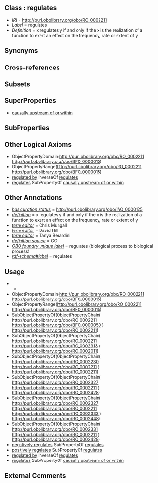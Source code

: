 
## Class : regulates

 * *IRI* = http://purl.obolibrary.org/obo/RO_0002211
 * *Label* = regulates
 * *Definition* = x regulates y if and only if the x is the realization of a function to exert an effect on the frequency, rate or extent of y

## Synonyms


## Cross-references


## Subsets


## SuperProperties

 * [causally upstream of or within](../../RO/18/RO_0002418.md)

## SubProperties


## Other Logical Axioms

 * ObjectPropertyDomain(<http://purl.obolibrary.org/obo/RO_0002211> <http://purl.obolibrary.org/obo/BFO_0000015>)
 * ObjectPropertyRange(<http://purl.obolibrary.org/obo/RO_0002211> <http://purl.obolibrary.org/obo/BFO_0000015>)
 * [regulated by](../../RO/34/RO_0002334.md) InverseOf [regulates](../../RO/11/RO_0002211.md)
 * [regulates](../../RO/11/RO_0002211.md) SubPropertyOf [causally upstream of or within](../../RO/18/RO_0002418.md)

## Other Annotations

 * *[has curation status](../../IAO/14/IAO_0000114.md)* = http://purl.obolibrary.org/obo/IAO_0000125
 * *[definition](../../IAO/15/IAO_0000115.md)* = x regulates y if and only if the x is the realization of a function to exert an effect on the frequency, rate or extent of y
 * *[term editor](../../IAO/17/IAO_0000117.md)* = Chris Mungall
 * *[term editor](../../IAO/17/IAO_0000117.md)* = David Hill
 * *[term editor](../../IAO/17/IAO_0000117.md)* = Tanya Berardini
 * *[definition source](../../IAO/19/IAO_0000119.md)* = GO
 * *[OBO foundry unique label](../../IAO/89/IAO_0000589.md)* = regulates (biological process to biological process)
 * *[rdf-schema#label](../../el/rdf-schema#label.md)* = regulates

## Usage

 * -
 * ObjectPropertyDomain(<http://purl.obolibrary.org/obo/RO_0002211> <http://purl.obolibrary.org/obo/BFO_0000015>)
 * ObjectPropertyRange(<http://purl.obolibrary.org/obo/RO_0002211> <http://purl.obolibrary.org/obo/BFO_0000015>)
 * SubObjectPropertyOf(ObjectPropertyChain( <http://purl.obolibrary.org/obo/RO_0002211> <http://purl.obolibrary.org/obo/BFO_0000050> ) <http://purl.obolibrary.org/obo/RO_0002211>)
 * SubObjectPropertyOf(ObjectPropertyChain( <http://purl.obolibrary.org/obo/RO_0002211> <http://purl.obolibrary.org/obo/RO_0002313> ) <http://purl.obolibrary.org/obo/RO_0002011>)
 * SubObjectPropertyOf(ObjectPropertyChain( <http://purl.obolibrary.org/obo/RO_0002230> <http://purl.obolibrary.org/obo/RO_0002211> ) <http://purl.obolibrary.org/obo/RO_0002211>)
 * SubObjectPropertyOf(ObjectPropertyChain( <http://purl.obolibrary.org/obo/RO_0002327> <http://purl.obolibrary.org/obo/RO_0002211> ) <http://purl.obolibrary.org/obo/RO_0002428>)
 * SubObjectPropertyOf(ObjectPropertyChain( <http://purl.obolibrary.org/obo/RO_0002327> <http://purl.obolibrary.org/obo/RO_0002211> <http://purl.obolibrary.org/obo/RO_0002333> ) <http://purl.obolibrary.org/obo/RO_0002448>)
 * SubObjectPropertyOf(ObjectPropertyChain( <http://purl.obolibrary.org/obo/RO_0002331> <http://purl.obolibrary.org/obo/RO_0002211> ) <http://purl.obolibrary.org/obo/RO_0002428>)
 * [negatively regulates](../../RO/12/RO_0002212.md) SubPropertyOf [regulates](../../RO/11/RO_0002211.md)
 * [positively regulates](../../RO/13/RO_0002213.md) SubPropertyOf [regulates](../../RO/11/RO_0002211.md)
 * [regulated by](../../RO/34/RO_0002334.md) InverseOf [regulates](../../RO/11/RO_0002211.md)
 * [regulates](../../RO/11/RO_0002211.md) SubPropertyOf [causally upstream of or within](../../RO/18/RO_0002418.md)

## External Comments

